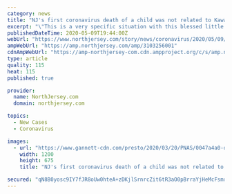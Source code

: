 ```yaml
---
category: news
title: "NJ's first coronavirus death of a child was not related to Kawasaki disease, officials say"
excerpt: "\"This is a very specific situation with this blessed little kid and we're going to leave it at that,\" Gov. Phil Murphy said."
publishedDateTime: 2020-05-09T19:44:00Z
webUrl: "https://www.northjersey.com/story/news/coronavirus/2020/05/09/nj-child-coronavirus-death-not-related-kawasaki-disease/3103256001/"
ampWebUrl: "https://amp.northjersey.com/amp/3103256001"
cdnAmpWebUrl: "https://amp-northjersey-com.cdn.ampproject.org/c/s/amp.northjersey.com/amp/3103256001"
type: article
quality: 115
heat: 115
published: true

provider:
  name: NorthJersey.com
  domain: northjersey.com

topics:
  - New Cases
  - Coronavirus

images:
  - url: "https://www.gannett-cdn.com/presto/2020/03/20/PNAS/0047a4a0-d38e-4941-9069-5c68993a7256-Coronavirus.jpg?auto=webp&crop=3059,1721,x0,y119&format=pjpg&width=1200"
    width: 1200
    height: 675
    title: "NJ's first coronavirus death of a child was not related to Kawasaki disease, officials say"

secured: "qN8B0yosc9IY7fJR8oUw0hteA+zDKjlSrnrcZit6tR3aO0pBrraYjHeMcFsmr8GuGAcZopYghzXl6Fc/B0N4z6pa4nLHawAlOcDbmTg3yoo0ul7r3c1ztiIDMtvY5qTAukxcnag6VJvdgmVzUfWFmFLtRE+3JYLvqmmRyjRKUEGPArkvXIyvmowfo2jpMYQZr4DSV2BpvFwaEgPOCZGjNRzg4Kavy51MJ84qIf4LfETEj5eSs2OUMPw1hAFOk8GJhjIda0W2eL1f6CWyoJZE+Jp8/q3ex2p8+IosdnjXhf7qrS2ZwwkdSA71uCRNPM84;7H03X/oVjG2duLnXIYo6gw=="
---
```


